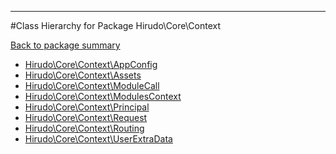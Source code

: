 - - -

#Class Hierarchy for Package Hirudo\Core\Context

<div><a href='https://github.com/JeyDotC/Hirudo-docs/tree/master/hirudo/core/context'>Back to package summary</a></div>

<ul>
<li><a href="https://github.com/JeyDotC/Hirudo-docs/blob/master/Hirudo/Core/Context/AppConfig.md">Hirudo\Core\Context\AppConfig</a></li>
<li><a href="https://github.com/JeyDotC/Hirudo-docs/blob/master/Hirudo/Core/Context/Assets.md">Hirudo\Core\Context\Assets</a></li>
<li><a href="https://github.com/JeyDotC/Hirudo-docs/blob/master/Hirudo/Core/Context/ModuleCall.md">Hirudo\Core\Context\ModuleCall</a></li>
<li><a href="https://github.com/JeyDotC/Hirudo-docs/blob/master/Hirudo/Core/Context/ModulesContext.md">Hirudo\Core\Context\ModulesContext</a></li>
<li><a href="https://github.com/JeyDotC/Hirudo-docs/blob/master/Hirudo/Core/Context/Principal.md">Hirudo\Core\Context\Principal</a></li>
<li><a href="https://github.com/JeyDotC/Hirudo-docs/blob/master/Hirudo/Core/Context/Request.md">Hirudo\Core\Context\Request</a></li>
<li><a href="https://github.com/JeyDotC/Hirudo-docs/blob/master/Hirudo/Core/Context/Routing.md">Hirudo\Core\Context\Routing</a></li>
<li><a href="https://github.com/JeyDotC/Hirudo-docs/blob/master/Hirudo/Core/Context/UserExtraData.md">Hirudo\Core\Context\UserExtraData</a></li>
</ul>
